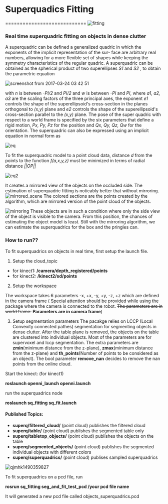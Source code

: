 # Superquadics Fitting
============================
![fitting](https://user-images.githubusercontent.com/3790876/31579784-003e5e78-b0fb-11e7-8acc-b652655fbdbf.jpg)


### Real time superquadric fitting on objects in dense clutter

A superquadric can be defined a generalized quadric in
which the exponents of the implicit representation of the sur-
face are arbitrary real numbers, allowing for a more flexible
set of shapes while keeping the symmetry characteristics of
the regular quadric. A superquadric can be obtained as the spherical
product of two superellipses *S1* and *S2* , to obtain the
parametric equation


![screenshot from 2017-03-24 03 42 51](https://cloud.githubusercontent.com/assets/3790876/24288733/210b1a90-1044-11e7-829a-a70ffa63d904.png)

with *n* is between *-PI/2* and *PI/2* and *w* is between *-PI* and *PI*, where *a1, a2, a3* are the scaling factors of the three principal axes, the exponent *e1* controls the shape of the superellipsoid's cross-section in the planes orthogonal to *(x,y)* plane and *e2* controls the shape of the superellipsoid's cross-section parallel to the *(x,y)* plane. The pose of the super quadric with respect to a world frame is specified by the six parameters that define a rigid motion, *Px, Py, Pz* for the position and *Qx, Qy, Qz, Qw* for the orientation. The superquadric can also be expressed using an implicit equation in normal form as


![eq](https://cloud.githubusercontent.com/assets/3790876/24290189/ab40168e-1049-11e7-9fad-9948dc7a9920.png)


To fit the superquadric model to a point cloud data, distance *d* from the points to the function *f(a,x,y,z)* must be minimized  in terms of radial distance *||OP||*

![eq2](https://cloud.githubusercontent.com/assets/3790876/24290336/3526a5d4-104a-11e7-91fe-19322148df95.png)

It creates a mirrored view of the objects on the occluded side. The estimation of superquadric fitting is noticably better that without mirroring.
![mirrored_scene](https://user-images.githubusercontent.com/3790876/31579797-56f111b6-b0fb-11e7-83e6-fa12f174346f.jpg)
The colored sections are the points created by the algorithm, which are mirrored version of the point cloud of the objects.


![mirroring](https://user-images.githubusercontent.com/3790876/31579800-6663af28-b0fb-11e7-810a-f8f49a1d88c0.jpg)
These objects are in such a condition where only the side view of the object is visible to the camera. From this position, the chances of estimating the object model is least. Still with the mirroring algorithm, we can estimate the superquadrics for the box and the pringles can. 


### How to run??

To fit superquadrics on objects in real time, first setup the launch file. 
1. Setup the cloud_topic
* for kinect1: **/camera/depth_registered/points**
* for kinect2: **/kinect2/sd/points**
2. Setup the workspace


The workspace takes 6 parameters -x, +x, -y, +y, -z, +z which are defined in the camera frame ( Special attention should be provided while using the package where the camera is connected to the robot. ~~The parameters are in world frame.~~ **Parameters are in camera frame**)

3. Setup segmentation parameters
The pacakge relies on LCCP (Local Convexity connected pathes) segmentation for segmenting objects in dense clutter. After the table plane is removed, the objects on the table are clustered into individual objects. Most of the parameters are for supervoxel and lccp segmentation. The extra parameters are **zmin**(minimum distance from the z-plane), **zmax**(minimum distance from the z-plane) and **th_points**(Number of points to be considered as an object). The bool parameter **remove_nan** decides to remove the nan points from the online cloud.

Start the kinect: (for kinect1)

**roslaunch openni_launch openni.launch**

run the superquadrics node

**roslaunch sq_fitting sq_fit.launch**

#### Published Topics:
* **superq/filtered_cloud/** (point cloud) publishes the filtered cloud
* **superq/table/** (point cloud) publishes the segmented table only
* **superq/tabletop_objects/** (point cloud) publishes the objects on the table
* **superq/segmented_objects/** (point cloud) publishes the segmented individual objects with different colors
* **superq/superquadrics/** (point cloud) publises sampled superquadrics

![qjmhk1490359827](https://cloud.githubusercontent.com/assets/3790876/24294828/c4fc270c-105d-11e7-9248-cb32d9a5ea37.jpg)

To fit superquadrics on a pcd file, run

**rosrun sq_fitting seg_and_fit_test_pcd /your pcd file name**

It will generated a new pcd file called objects_superquadrics.pcd
